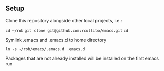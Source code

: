 
## Setup

Clone this repository alongside other local projects, i.e.: 

`cd ~/rob`
`git clone git@github.com:rcullito/emacs.git`
`cd`

Symlink .emacs and .emacs.d to home directory

`ln -s ~/rob/emacs/.emacs.d .emacs.d`

Packages that are not already installed will be installed on the first emacs run




